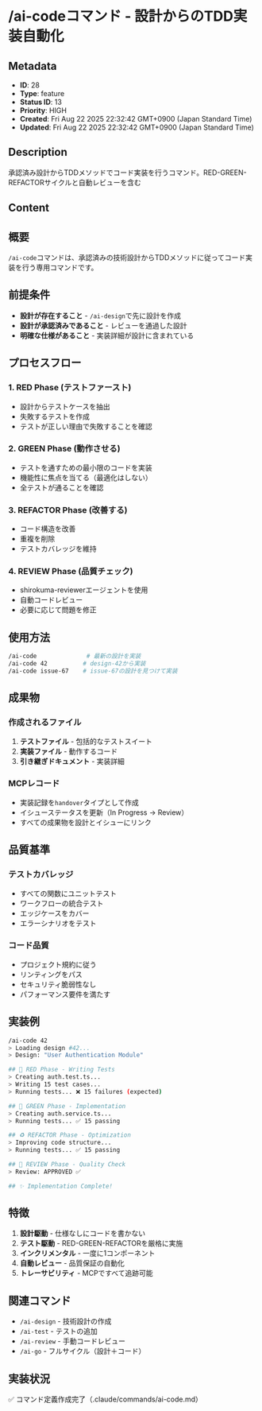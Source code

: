 # /ai-codeコマンド - 設計からのTDD実装自動化

## Metadata

- **ID**: 28
- **Type**: feature
- **Status ID**: 13
- **Priority**: HIGH
- **Created**: Fri Aug 22 2025 22:32:42 GMT+0900 (Japan Standard Time)
- **Updated**: Fri Aug 22 2025 22:32:42 GMT+0900 (Japan Standard Time)

## Description

承認済み設計からTDDメソッドでコード実装を行うコマンド。RED-GREEN-REFACTORサイクルと自動レビューを含む

## Content

## 概要

`/ai-code`コマンドは、承認済みの技術設計からTDDメソッドに従ってコード実装を行う専用コマンドです。

## 前提条件

- **設計が存在すること** - `/ai-design`で先に設計を作成
- **設計が承認済みであること** - レビューを通過した設計
- **明確な仕様があること** - 実装詳細が設計に含まれている

## プロセスフロー

### 1. RED Phase (テストファースト)
- 設計からテストケースを抽出
- 失敗するテストを作成
- テストが正しい理由で失敗することを確認

### 2. GREEN Phase (動作させる)
- テストを通すための最小限のコードを実装
- 機能性に焦点を当てる（最適化はしない）
- 全テストが通ることを確認

### 3. REFACTOR Phase (改善する)
- コード構造を改善
- 重複を削除
- テストカバレッジを維持

### 4. REVIEW Phase (品質チェック)
- shirokuma-reviewerエージェントを使用
- 自動コードレビュー
- 必要に応じて問題を修正

## 使用方法

```bash
/ai-code              # 最新の設計を実装
/ai-code 42          # design-42から実装
/ai-code issue-67    # issue-67の設計を見つけて実装
```

## 成果物

### 作成されるファイル
1. **テストファイル** - 包括的なテストスイート
2. **実装ファイル** - 動作するコード
3. **引き継ぎドキュメント** - 実装詳細

### MCPレコード
- 実装記録を`handover`タイプとして作成
- イシューステータスを更新（In Progress → Review）
- すべての成果物を設計とイシューにリンク

## 品質基準

### テストカバレッジ
- すべての関数にユニットテスト
- ワークフローの統合テスト
- エッジケースをカバー
- エラーシナリオをテスト

### コード品質
- プロジェクト規約に従う
- リンティングをパス
- セキュリティ脆弱性なし
- パフォーマンス要件を満たす

## 実装例

```bash
/ai-code 42
> Loading design #42...
> Design: "User Authentication Module"

## 📝 RED Phase - Writing Tests
> Creating auth.test.ts...
> Writing 15 test cases...
> Running tests... ❌ 15 failures (expected)

## 🔨 GREEN Phase - Implementation
> Creating auth.service.ts...
> Running tests... ✅ 15 passing

## ♻️ REFACTOR Phase - Optimization
> Improving code structure...
> Running tests... ✅ 15 passing

## 👀 REVIEW Phase - Quality Check
> Review: APPROVED ✅

## ✨ Implementation Complete!
```

## 特徴

1. **設計駆動** - 仕様なしにコードを書かない
2. **テスト駆動** - RED-GREEN-REFACTORを厳格に実施
3. **インクリメンタル** - 一度に1コンポーネント
4. **自動レビュー** - 品質保証の自動化
5. **トレーサビリティ** - MCPですべて追跡可能

## 関連コマンド

- `/ai-design` - 技術設計の作成
- `/ai-test` - テストの追加
- `/ai-review` - 手動コードレビュー
- `/ai-go` - フルサイクル（設計＋コード）

## 実装状況

✅ コマンド定義作成完了（.claude/commands/ai-code.md）

